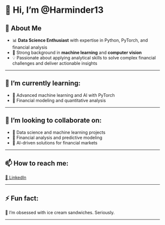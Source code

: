 # 👋 Hi, I’m @Harminder13  

## 👀 About Me  
- 📊 **Data Science Enthusiast** with expertise in Python, PyTorch, and financial analysis  
- 🤖 Strong background in **machine learning** and **computer vision**  
- 💡 Passionate about applying analytical skills to solve complex financial challenges and deliver actionable insights  

---

## 🌱 I’m currently learning:  
- 🚀 Advanced machine learning and AI with PyTorch  
- 🚀 Financial modeling and quantitative analysis  

---

## 💞️ I’m looking to collaborate on:  
- 🔎 Data science and machine learning projects  
- 🔎 Financial analysis and predictive modeling  
- 🔎 AI-driven solutions for financial markets  

---

## 📫 How to reach me:  
[💼 LinkedIn]([https://www.linkedin.com/in/harmindersainin](https://www.linkedin.com/in/harminder-saini1/))  

---

## ⚡ Fun fact:  
🍦 I’m obsessed with ice cream sandwiches. Seriously.  

---

<!---
Harminder13/Harminder13 is a ✨ special ✨ repository because its `README.md` (this file) appears on your GitHub profile.
You can click the Preview link to take a look at your changes.
--->
